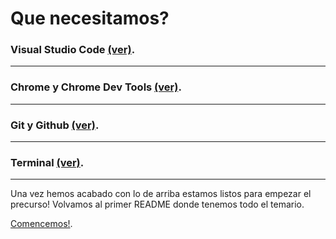 # Que necesitamos?

### Visual Studio Code [(ver)](../tools/vscode/README.md).

---

### Chrome y Chrome Dev Tools [(ver)](../tools/chrome/README.md).

---

### Git y Github [(ver)](../tools/git/README.md).

---

### Terminal [(ver)](../tools/terminal/README.md).

---

Una vez hemos acabado con lo de arriba estamos listos para empezar el precurso! Volvamos al primer README donde tenemos todo el temario.

[Comencemos!](../README.md).
